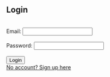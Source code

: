 ## Login
<br>

<form action="login()">
    Email: <input type="email" required>
    <br>
    <br>
    Password: <input type="password" required>
    <br>
    <br>
    <button>Login</button>
    <br>
    <a href="signup">No account? Sign up here</a>
</form>

<br>

<script>

var url = "https://crimebusters.tk"
//var url = "http://localhost:8085"
// Comment out next line for local testing
// url = "http://localhost:8085"
// Authenticate endpoint
const login_url = url + '/authenticate';


    // Set body to include login data
    const body = {
        email: "a@gmail.com",
        password: "a",
    };

    // Set Headers to support cross origin
    const requestOptions = {
        method: 'POST',
        mode: 'cors', // no-cors, *cors, same-origin
        cache: 'no-cache', // *default, no-cache, reload, force-cache, only-if-cached
        credentials: 'include', // include, *same-origin, omit
        body: JSON.stringify(body),
        headers: {
            "content-type": "application/json",
        },
    };

    // Fetch JWT
    fetch(login_url, requestOptions);

      // Fetch JWT
        fetch(login_url, requestOptions)
        .then(response => {
            // trap error response from Web API
            if (!response.ok) {
                const errorMsg = 'Login error: ' + response.status;
                console.log(errorMsg);
                return;
            }
            // Success!!!
            // Redirect to Database location
            window.location.href = "{{ site.baseurl }}/leaderboard";
        })


    /*
data = {email:"a@gmail.com", password:"a"};
fetch("https://crimebusters.tk/authenticate", 
{method: 'POST', 
mode: 'cors', 
cache: 'no-cache', 
//credentials: 'include', 
withCredentials: 'true',
body: JSON.stringify(data),
headers: {'content-type':'application/json',
}, 
});
*/



    /*
data = {email:"a@gmail.com",password:"a"};
fetch("https://crimebusterstest.tk/login/authenticate", {method: 'POST', mode: 'no-cors', headers: {'Accept': 'application/json', 'Content-Type':'application/json'}, body: JSON.stringify(data)})
*/

/*
    data = {email:"a@gmail.com",password:"a"};
fetch("https://crimebusters.tk/login/authenticate", {method: 'POST',  headers: {'Accept': 'application/json', 'Content-Type':'application/json'}, body: JSON.stringify(data)})
*/
</script>